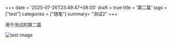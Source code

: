 +++
date = '2025-07-26T23:49:47+08:00'
draft = true
title = '第二篇'
tags = ["test"]
categories = ["随笔"]
summary= "测试2"
+++

用于测试的第二篇

![test image](/blog/assets/images/test.jpg)